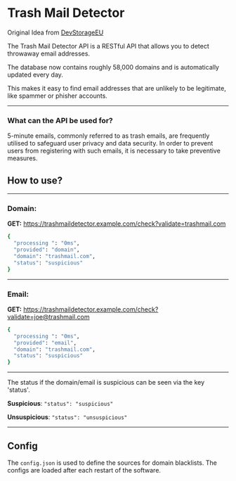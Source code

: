# Trash Mail Detector
Original Idea from [DevStorageEU](https://github.com/DevStorageEU/Trashmail-Detector)

The Trash Mail Detector API is a RESTful API that allows you to detect throwaway email addresses.

The database now contains roughly 58,000 domains and is automatically updated every day.

This makes it easy to find email addresses that are unlikely to be legitimate, like spammer or phisher accounts.

---

### What can the API be used for?

5-minute emails, commonly referred to as trash emails, are frequently utilised to safeguard user privacy and data security.
In order to prevent users from registering with such emails, it is necessary to take preventive measures.

## How to use?

---

### Domain:

**GET:** https://trashmaildetector.example.com/check?validate=trashmail.com
```bash
{
  "processing ": "0ms",
  "provided": "domain",
  "domain": "trashmail.com",
  "status": "suspicious"
}
```
---
### Email:

**GET:** https://trashmaildetector.example.com/check?validate=joe@trashmail.com
```bash
{
  "processing ": "0ms",
  "provided": "email",
  "domain": "trashmail.com",
  "status": "suspicious"
}
```

--- 

The status if the domain/email is suspicious can be seen via the key 'status'.

**Suspicious**: ``"status": "suspicious"``

**Unsuspicious**: ``"status": "unsuspicious"``

---

## Config

The ``config.json`` is used to define the sources for domain blacklists. The configs are loaded after each restart of the software.
